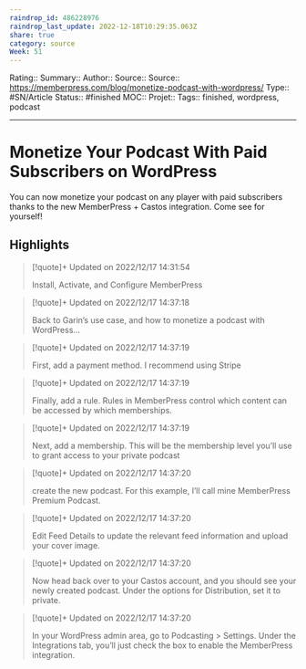 ```yaml
---
raindrop_id: 486228976
raindrop_last_update: 2022-12-18T10:29:35.063Z
share: true
category: source
Week: 51
---
```


Rating::
Summary:: 
Author::
Source:: 
Source:: https://memberpress.com/blog/monetize-podcast-with-wordpress/
Type:: #SN/Article 
Status:: #finished 
MOC::
Projet:: 
Tags:: finished, wordpress, podcast

---
# Monetize Your Podcast With Paid Subscribers on WordPress

You can now monetize your podcast on any player with paid subscribers thanks to the new MemberPress + Castos integration. Come see for yourself!

## Highlights

> [!quote]+ Updated on 2022/12/17 14:31:54
>
> Install, Activate, and Configure MemberPress

> [!quote]+ Updated on 2022/12/17 14:37:18
>
> Back to Garin’s use case, and how to monetize a podcast with WordPress…

> [!quote]+ Updated on 2022/12/17 14:37:19
>
> First, add a payment method. I recommend using Stripe

> [!quote]+ Updated on 2022/12/17 14:37:19
>
> Finally, add a rule. Rules in MemberPress control which content can be accessed by which memberships.

> [!quote]+ Updated on 2022/12/17 14:37:19
>
> Next, add a membership. This will be the membership level you’ll use to grant access to your private podcast

> [!quote]+ Updated on 2022/12/17 14:37:20
>
> create the new podcast. For this example, I’ll call mine MemberPress Premium Podcast.

> [!quote]+ Updated on 2022/12/17 14:37:20
>
> Edit Feed Details to update the relevant feed information and upload your cover image.

> [!quote]+ Updated on 2022/12/17 14:37:20
>
> Now head back over to your Castos account, and you should see your newly created podcast. Under the options for Distribution, set it to private.

> [!quote]+ Updated on 2022/12/17 14:37:20
>
> In your WordPress admin area, go to Podcasting > Settings. Under the Integrations tab, you’ll just check the box to enable the MemberPress integration.
